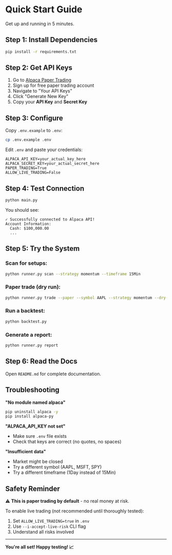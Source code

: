 # Quick Start Guide

Get up and running in 5 minutes.

## Step 1: Install Dependencies

```bash
pip install -r requirements.txt
```

## Step 2: Get API Keys

1. Go to [Alpaca Paper Trading](https://app.alpaca.markets/paper/dashboard/overview)
2. Sign up for free paper trading account
3. Navigate to "Your API Keys"
4. Click "Generate New Key"
5. Copy your **API Key** and **Secret Key**

## Step 3: Configure

Copy `.env.example` to `.env`:

```bash
cp .env.example .env
```

Edit `.env` and paste your credentials:

```env
ALPACA_API_KEY=your_actual_key_here
ALPACA_SECRET_KEY=your_actual_secret_here
PAPER_TRADING=True
ALLOW_LIVE_TRADING=False
```

## Step 4: Test Connection

```bash
python main.py
```

You should see:
```
✓ Successfully connected to Alpaca API!
Account Information:
  Cash: $100,000.00
  ...
```

## Step 5: Try the System

### Scan for setups:
```bash
python runner.py scan --strategy momentum --timeframe 15Min
```

### Paper trade (dry run):
```bash
python runner.py trade --paper --symbol AAPL --strategy momentum --dry-run
```

### Run a backtest:
```bash
python backtest.py
```

### Generate a report:
```bash
python runner.py report
```

## Step 6: Read the Docs

Open `README.md` for complete documentation.

## Troubleshooting

**"No module named alpaca"**
```bash
pip uninstall alpaca -y
pip install alpaca-py
```

**"ALPACA_API_KEY not set"**
- Make sure `.env` file exists
- Check that keys are correct (no quotes, no spaces)

**"Insufficient data"**
- Market might be closed
- Try a different symbol (AAPL, MSFT, SPY)
- Try a different timeframe (1Day instead of 15Min)

## Safety Reminder

⚠️ **This is paper trading by default** - no real money at risk.

To enable live trading (not recommended until thoroughly tested):
1. Set `ALLOW_LIVE_TRADING=true` in `.env`
2. Use `--i-accept-live-risk` CLI flag
3. Understand all risks involved

---

**You're all set! Happy testing! 📈**

